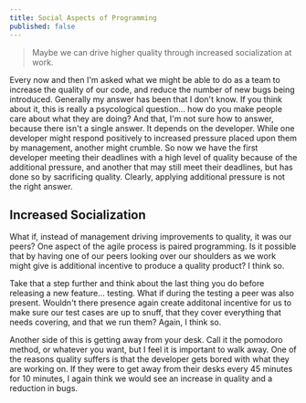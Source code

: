 ```yaml
---
title: Social Aspects of Programming
published: false
---
```


> Maybe we can drive higher quality through increased socialization at work.

Every now and then I'm asked what we might be able to do as a team to increase the quality of our code, and reduce the number of new bugs being introduced. Generally my answer has been that I don't know. If you think about it, this is really a psycological question... how do you make people care about what they are doing? And that, I'm not sure how to answer, because there isn't a single answer. It depends on the developer. While one developer might respond positively to increased pressure placed upon them by management, another might crumble. So now we have the first developer meeting their deadlines with a high level of quality because of the additional pressure, and another that may still meet their deadlines, but has done so by sacrificing quality. Clearly, applying additional pressure is not the right answer.

## Increased Socialization

What if, instead of management driving improvements to quality, it was our peers? One aspect of the agile process is paired programming. Is it possible that by having one of our peers looking over our shoulders as we work might give is additional incentive to produce a quality product? I think so. 

Take that a step further and think about the last thing you do before releasing a new feature... testing. What if during the testing a peer was also present. Wouldn't there presence again create additonal incentive for us to make sure our test cases are up to snuff, that they cover everything that needs covering, and that we run them? Again, I think so. 

Another side of this is getting away from your desk. Call it the pomodoro method, or whatever you want, but I feel it is important to walk away. One of the reasons quality suffers is that the developer gets bored with what they are working on. If they were to get away from their desks every 45 minutes for 10 minutes, I again think we would see an increase in quality and a reduction in bugs.